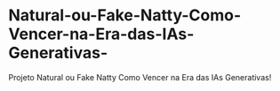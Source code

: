 # Natural-ou-Fake-Natty-Como-Vencer-na-Era-das-IAs-Generativas-
Projeto Natural ou Fake Natty Como Vencer na Era das IAs Generativas!
